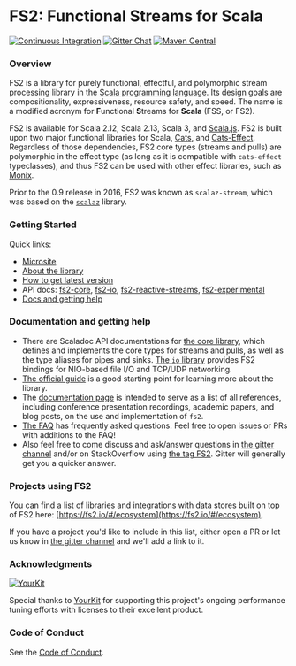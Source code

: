 FS2: Functional Streams for Scala
=============

[![Continuous Integration](https://github.com/functional-streams-for-scala/fs2/workflows/Continuous%20Integration/badge.svg)](https://github.com/functional-streams-for-scala/fs2/actions?query=workflow%3A%22Continuous+Integration%22)
[![Gitter Chat](https://badges.gitter.im/functional-streams-for-scala/fs2.svg)](https://gitter.im/functional-streams-for-scala/fs2)
[![Maven Central](https://img.shields.io/maven-central/v/co.fs2/fs2-core_2.12)](https://maven-badges.herokuapp.com/maven-central/co.fs2/fs2-core_2.12)

### Overview

FS2 is a library for purely functional, effectful, and polymorphic stream processing library in the [Scala programming language](https://scala-lang.org).
Its design goals are compositionality, expressiveness, resource safety, and speed.
The name is a modified acronym for **F**unctional **S**treams for **Scala** (FSS, or FS2).

FS2 is available for Scala 2.12, Scala 2.13, Scala 3, and [Scala.js](http://www.scala-js.org/).
FS2 is built upon two major functional libraries for Scala, [Cats](https://typelevel.org/cats/), and [Cats-Effect](https://typelevel.org/cats-effect/).
Regardless of those dependencies, FS2 core types (streams and pulls) are polymorphic in the effect type (as long as it is compatible with `cats-effect` typeclasses),
and thus FS2 can be used with other effect libraries, such as [Monix](https://monix.io/).

Prior to the 0.9 release in 2016, FS2 was known as `scalaz-stream`, which was based on the [`scalaz`](https://github.com/scalaz/scalaz) library.

### Getting Started

Quick links:

* [Microsite][microsite]
* [About the library](#about)
* [How to get latest version](#getit)
* API docs: [fs2-core][core-api], [fs2-io][io-api], [fs2-reactive-streams][rx-api], [fs2-experimental][experimental-api]
* [Docs and getting help](#docs)

[microsite]: http://fs2.io
[core-api]: https://oss.sonatype.org/service/local/repositories/releases/archive/co/fs2/fs2-core_2.12/2.4.4/fs2-core_2.12-2.4.4-javadoc.jar/!/fs2/index.html
[io-api]: https://oss.sonatype.org/service/local/repositories/releases/archive/co/fs2/fs2-io_2.12/2.4.4/fs2-io_2.12-2.4.4-javadoc.jar/!/fs2/io/index.html
[rx-api]: https://oss.sonatype.org/service/local/repositories/releases/archive/co/fs2/fs2-reactive-streams_2.12/2.4.4/fs2-reactive-streams_2.12-2.4.4-javadoc.jar/!/fs2/interop/reactivestreams/index.html
[experimental-api]: https://oss.sonatype.org/service/local/repositories/releases/archive/co/fs2/fs2-experimental_2.12/2.4.4/fs2-experimental_2.12-2.4.4-javadoc.jar/!/fs2/experimental/index.html

### <a id="docs"></a>Documentation and getting help ###

* There are Scaladoc API documentations for [the core library][core-api], which defines and implements the core types for streams and pulls, as well as the type aliases for pipes and sinks. [The `io` library][io-api] provides FS2 bindings for NIO-based file I/O and TCP/UDP networking.
* [The official guide](https://fs2.io/#/guide) is a good starting point for learning more about the library.
* The [documentation page](https://fs2.io/#/documentation) is intended to serve as a list of all references, including conference presentation recordings, academic papers, and blog posts, on the use and implementation of `fs2`.
* [The FAQ](https://fs2.io/#/faq) has frequently asked questions. Feel free to open issues or PRs with additions to the FAQ!
* Also feel free to come discuss and ask/answer questions in [the gitter channel](https://gitter.im/functional-streams-for-scala/fs2) and/or on StackOverflow using [the tag FS2](http://stackoverflow.com/tags/fs2). Gitter will generally get you a quicker answer.

### Projects using FS2 ###

You can find a list of libraries and integrations with data stores built on top of FS2 here: [https://fs2.io/#/ecosystem](https://fs2.io/#/ecosystem).

If you have a project you'd like to include in this list, either open a PR or let us know in [the gitter channel](https://gitter.im/functional-streams-for-scala/fs2) and we'll add a link to it.

### Acknowledgments ###

[![YourKit](https://www.yourkit.com/images/yklogo.png)](https://www.yourkit.com/)

Special thanks to [YourKit](https://www.yourkit.com/) for supporting this project's ongoing performance tuning efforts with licenses to their excellent product.

### Code of Conduct ###

See the [Code of Conduct](https://github.com/functional-streams-for-scala/fs2/blob/main/CODE_OF_CONDUCT.md).
